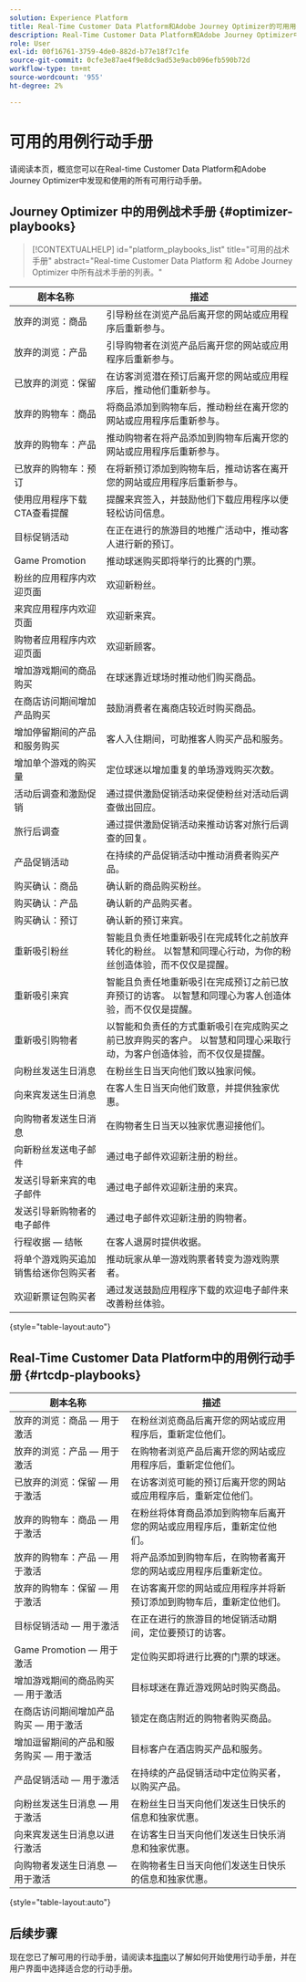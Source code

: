```yaml
---
solution: Experience Platform
title: Real-Time Customer Data Platform和Adobe Journey Optimizer的可用用例行动手册。
description: Real-Time Customer Data Platform和Adobe Journey Optimizer中的所有行动手册列表。
role: User
exl-id: 00f16761-3759-4de0-882d-b77e18f7c1fe
source-git-commit: 0cfe3e87ae4f9e8dc9ad53e9acb096efb590b72d
workflow-type: tm+mt
source-wordcount: '955'
ht-degree: 2%

---
```


# 可用的用例行动手册

请阅读本页，概览您可以在Real-time Customer Data Platform和Adobe Journey Optimizer中发现和使用的所有可用行动手册。

## Journey Optimizer 中的用例战术手册 {#optimizer-playbooks}

>[!CONTEXTUALHELP]
>id="platform_playbooks_list"
>title="可用的战术手册"
>abstract="Real-time Customer Data Platform 和 Adobe Journey Optimizer 中所有战术手册的列表。"

| 剧本名称 | 描述 |
| ------------- |  ----------- |
| 放弃的浏览：商品 | 引导粉丝在浏览产品后离开您的网站或应用程序后重新参与。 |
| 放弃的浏览：产品 | 引导购物者在浏览产品后离开您的网站或应用程序后重新参与。 |
| 已放弃的浏览：保留 | 在访客浏览潜在预订后离开您的网站或应用程序后，推动他们重新参与。 |
| 放弃的购物车：商品 | 将商品添加到购物车后，推动粉丝在离开您的网站或应用程序后重新参与。 |
| 放弃的购物车：产品 | 推动购物者在将产品添加到购物车后离开您的网站或应用程序后重新参与。 |
| 已放弃的购物车：预订 | 在将新预订添加到购物车后，推动访客在离开您的网站或应用程序后重新参与。 |
| 使用应用程序下载CTA查看提醒 | 提醒来宾签入，并鼓励他们下载应用程序以便轻松访问信息。 |
| 目标促销活动 | 在正在进行的旅游目的地推广活动中，推动客人进行新的预订。 |
| Game Promotion | 推动球迷购买即将举行的比赛的门票。 |
| 粉丝的应用程序内欢迎页面 | 欢迎新粉丝。 |
| 来宾应用程序内欢迎页面 | 欢迎新来宾。 |
| 购物者应用程序内欢迎页面 | 欢迎新顾客。 |
| 增加游戏期间的商品购买 | 在球迷靠近球场时推动他们购买商品。 |
| 在商店访问期间增加产品购买 | 鼓励消费者在离商店较近时购买商品。 |
| 增加停留期间的产品和服务购买 | 客人入住期间，可助推客人购买产品和服务。 |
| 增加单个游戏的购买量 | 定位球迷以增加重复的单场游戏购买次数。 |
| 活动后调查和激励促销 | 通过提供激励促销活动来促使粉丝对活动后调查做出回应。 |
| 旅行后调查 | 通过提供激励促销活动来推动访客对旅行后调查的回复。 |
| 产品促销活动 | 在持续的产品促销活动中推动消费者购买产品。 |
| 购买确认：商品 | 确认新的商品购买粉丝。 |
| 购买确认：产品 | 确认新的产品购买者。 |
| 购买确认：预订 | 确认新的预订来宾。 |
| 重新吸引粉丝 | 智能且负责任地重新吸引在完成转化之前放弃转化的粉丝。 以智慧和同理心行动，为你的粉丝创造体验，而不仅仅是提醒。 |
| 重新吸引来宾 | 智能且负责任地重新吸引在完成预订之前已放弃预订的访客。 以智慧和同理心为客人创造体验，而不仅仅是提醒。 |
| 重新吸引购物者 | 以智能和负责任的方式重新吸引在完成购买之前已放弃购买的客户。 以智慧和同理心采取行动，为客户创造体验，而不仅仅是提醒。 |
| 向粉丝发送生日消息 | 在粉丝生日当天向他们致以独家问候。 |
| 向来宾发送生日消息 | 在客人生日当天向他们致意，并提供独家优惠。 |
| 向购物者发送生日消息 | 在购物者生日当天以独家优惠迎接他们。 |
| 向新粉丝发送电子邮件 | 通过电子邮件欢迎新注册的粉丝。 |
| 发送引导新来宾的电子邮件 | 通过电子邮件欢迎新注册的来宾。 |
| 发送引导新购物者的电子邮件 | 通过电子邮件欢迎新注册的购物者。 |
| 行程收据 — 结帐 | 在客人退房时提供收据。 |
| 将单个游戏购买追加销售给迷你包购买者 | 推动玩家从单一游戏购票者转变为游戏购票者。 |
| 欢迎新票证包购买者 | 通过发送鼓励应用程序下载的欢迎电子邮件来改善粉丝体验。 |

{style="table-layout:auto"}

## Real-Time Customer Data Platform中的用例行动手册 {#rtcdp-playbooks}

| 剧本名称 | 描述 |
| ------------- | ----------- |
| 放弃的浏览：商品 — 用于激活 | 在粉丝浏览商品后离开您的网站或应用程序后，重新定位他们。 |
| 放弃的浏览：产品 — 用于激活 | 在购物者浏览产品后离开您的网站或应用程序后，重新定位他们。 |
| 已放弃的浏览：保留 — 用于激活 | 在访客浏览可能的预订后离开您的网站或应用程序后，重新定位他们。 |
| 放弃的购物车：商品 — 用于激活 | 在粉丝将体育商品添加到购物车后离开您的网站或应用程序后，重新定位他们。 |
| 放弃的购物车：产品 — 用于激活 | 将产品添加到购物车后，在购物者离开您的网站或应用程序后重新定位。 |
| 放弃的购物车：保留 — 用于激活 | 在访客离开您的网站或应用程序并将新预订添加到购物车后，重新定位他们。 |
| 目标促销活动 — 用于激活 | 在正在进行的旅游目的地促销活动期间，定位要预订的访客。 |
| Game Promotion — 用于激活 | 定位购买即将进行比赛的门票的球迷。 |
| 增加游戏期间的商品购买 — 用于激活 | 目标球迷在靠近游戏网站时购买商品。 |
| 在商店访问期间增加产品购买 — 用于激活 | 锁定在商店附近的购物者购买商品。 |
| 增加逗留期间的产品和服务购买 — 用于激活 | 目标客户在酒店购买产品和服务。 |
| 产品促销活动 — 用于激活 | 在持续的产品促销活动中定位购买者，以购买产品。 |
| 向粉丝发送生日消息 — 用于激活 | 在粉丝生日当天向他们发送生日快乐的信息和独家优惠。 |
| 向来宾发送生日消息以进行激活 | 在访客生日当天向他们发送生日快乐消息和独家优惠。 |
| 向购物者发送生日消息 — 用于激活 | 在购物者生日当天向他们发送生日快乐的信息和独家优惠。 |

{style="table-layout:auto"}

## 后续步骤

现在您已了解可用的行动手册，请阅读本[指南](/help/use-case-playbooks/playbooks/choose.md)以了解如何开始使用行动手册，并在用户界面中选择适合您的行动手册。
